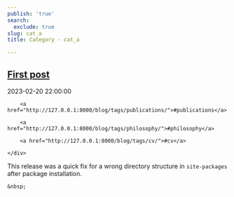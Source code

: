 ```yaml
---
publish: 'true'
search:
  exclude: true
slug: cat_a
title: Category - cat_a

---
```


<!--
  ~ MIT License
  ~
  ~ Copyright (c) 2023-2024 Maciej 'maQ' Kusz <maciej.kusz@gmail.com>
  ~
  ~ Permission is hereby granted, free of charge, to any person obtaining a copy
  ~ of this software and associated documentation files (the "Software"), to deal
  ~ in the Software without restriction, including without limitation the rights
  ~ to use, copy, modify, merge, publish, distribute, sublicense, and/or sell
  ~ copies of the Software, and to permit persons to whom the Software is
  ~ furnished to do so, subject to the following conditions:
  ~
  ~ The above copyright notice and this permission notice shall be included in all
  ~ copies or substantial portions of the Software.
  ~
  ~ THE SOFTWARE IS PROVIDED "AS IS", WITHOUT WARRANTY OF ANY KIND, EXPRESS OR
  ~ IMPLIED, INCLUDING BUT NOT LIMITED TO THE WARRANTIES OF MERCHANTABILITY,
  ~ FITNESS FOR A PARTICULAR PURPOSE AND NONINFRINGEMENT. IN NO EVENT SHALL THE
  ~ AUTHORS OR COPYRIGHT HOLDERS BE LIABLE FOR ANY CLAIM, DAMAGES OR OTHER
  ~ LIABILITY, WHETHER IN AN ACTION OF CONTRACT, TORT OR OTHERWISE, ARISING FROM,
  ~ OUT OF OR IN CONNECTION WITH THE SOFTWARE OR THE USE OR OTHER DEALINGS IN THE
  ~ SOFTWARE.
  -->


## [First post](http://127.0.0.1:8000/blog/test/)

<!--suppress LongLine -->
<div class="post-extra">
    <div class="col">
        <p class="post-date">2023-02-20 22:00:00</p>
    </div>
    <div class="col">
    
        <a href="http://127.0.0.1:8000/blog/tags/publications/">#publications</a>
    
        <a href="http://127.0.0.1:8000/blog/tags/philosophy/">#philosophy</a>
    
        <a href="http://127.0.0.1:8000/blog/tags/cv/">#cv</a>
    
    </div>
</div>

This release was a quick fix for a wrong directory structure in `site-packages` after package installation.




<div class="post-link">

    &nbsp;

</div>

